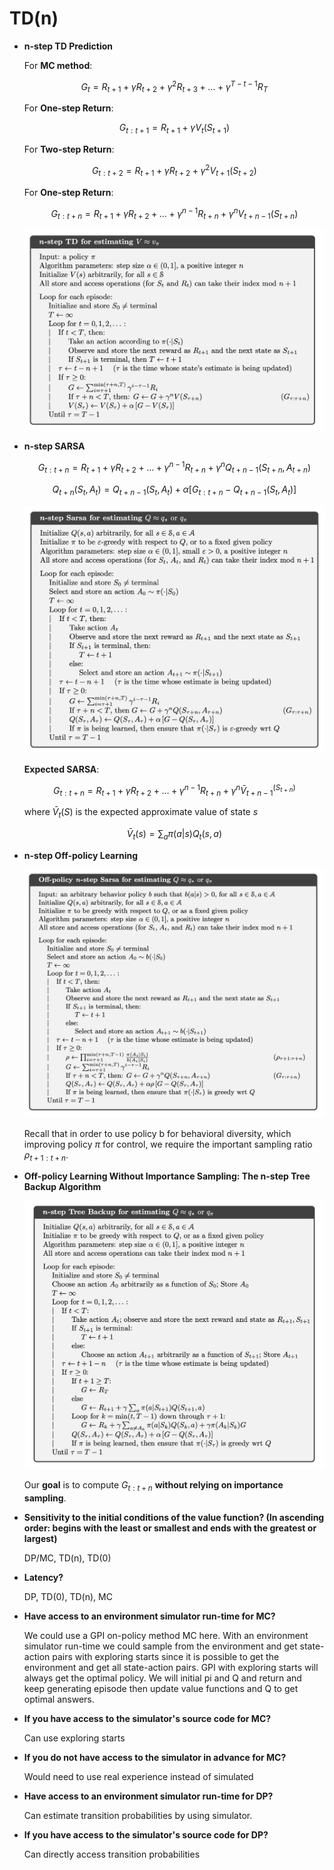 # **TD(n)**

- **n-step TD Prediction**
    
    For **MC method**:
    
    $$
    G_{t}=R_{t+1}+\gamma R_{t+2}+ \gamma^{2} R_{t+3}+ \dots + \gamma^{T-t-1} R_{T}
    $$
    
    For **One-step Return**:
    
    $$
    G_{t:t+1}=R_{t+1}+\gamma V_{t}(S_{t+1})
    $$
    
    For **Two-step Return**:
    
    $$
    G_{t:t+2}=R_{t+1}+\gamma R_{t+2}+\gamma^{2} V_{t+1}(S_{t+2})
    $$
    
    For **One-step Return**:
    
    $$
    G_{t:t+n}=R_{t+1}+\gamma R_{t+2}+\dots +\gamma^{n-1}R_{t+n}+\gamma^{n} V_{t+n-1}(S_{t+n})
    $$
    
    <center><img src="../img/A17.png" width=550px /></center>
    
- **n-step SARSA**
    
    $$
    G_{t:t+n}=R_{t+1}+\gamma R_{t+2}+\dots +\gamma^{n-1}R_{t+n}+\gamma^{n} Q_{t+n-1}(S_{t+n},A_{t+n})
    $$
    
    $$
    Q_{t+n}(S_{t},A_{t})=Q_{t+n-1}(S_{t},A_{t})+\alpha[G_{t:t+n}-Q_{t+n-1}(S_{t},A_{t})]
    $$
    
    <center><img src="../img/A18.png" width=550px /></center>
    
    **Expected SARSA**:
    
    $$
    G_{t:t+n}=R_{t+1}+\gamma R_{t+2}+\dots +\gamma^{n-1}R_{t+n}+\gamma^{n} \bar{V}_{t+n-1}^(S_{t+n})
    $$
    
    where $\bar{V}_{t}(S)$ is the expected approximate value of state $s$
    
    $$
    \bar{V}_{t}(s)=\sum_{a}\pi(a|s)Q_{t}(s,a)
    $$
    
- **n-step Off-policy Learning**
    
    <center><img src="../img/A19.png" width=550px /></center>
    
    Recall that in order to use policy b for behavioral diversity, which improving policy $\pi$ for control, we require the important sampling ratio $\rho_{t+1:t+n}$.
    
- **Off-policy Learning Without Importance Sampling: The n-step Tree Backup Algorithm**
    
    <center><img src="../img/A20.png" width=550px /></center>
    
    Our **goal** is to compute $G_{t:t+n}$ **without relying on importance sampling**.
    
- **Sensitivity to the initial conditions of the value function? (In ascending order: begins with the least or smallest and ends with the greatest or largest)**

    DP/MC, TD(n), TD(0)
- **Latency?**

    DP, TD(0), TD(n), MC
- **Have access to an environment simulator run-time for MC?**

    We could use a GPI on-policy method MC here. With an environment simulator run-time we could sample from the environment and get state-action pairs with exploring starts since it is possible to get the environment and get all state-action pairs. GPI with exploring starts will always get the optimal policy. We will initial pi and Q and return and keep generating episode then update value functions and Q to get optimal answers.
- **If you have access to the simulator's source code for MC?**

    Can use exploring starts
- **If you do not have access to the simulator in advance for MC?**

    Would need to use real experience instead of simulated
- **Have access to an environment simulator run-time for DP?**

    Can estimate transition probabilities by using simulator.
- **If you have access to the simulator's source code for DP?**

    Can directly access transition probabilities
